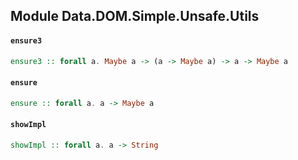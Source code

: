 ## Module Data.DOM.Simple.Unsafe.Utils

#### `ensure3`

``` purescript
ensure3 :: forall a. Maybe a -> (a -> Maybe a) -> a -> Maybe a
```

#### `ensure`

``` purescript
ensure :: forall a. a -> Maybe a
```

#### `showImpl`

``` purescript
showImpl :: forall a. a -> String
```


